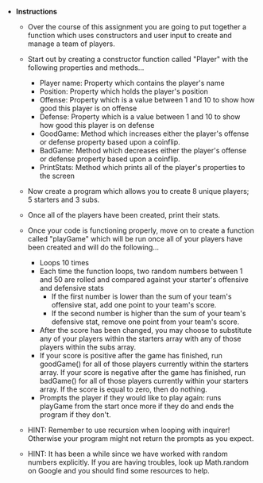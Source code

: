 * **Instructions**

  * Over the course of this assignment you are going to put together a function which uses constructors and user input to create and manage a team of players.

  * Start out by creating a constructor function called "Player" with the following properties and methods...

    * Player name: Property which contains the player's name
    * Position: Property which holds the player's position
    * Offense: Property which is a value between 1 and 10 to show how good this player is on offense
    * Defense: Property which is a value between 1 and 10 to show how good this player is on defense
    * GoodGame: Method which increases either the player's offense or defense property based upon a coinflip.
    * BadGame: Method which decreases either the player's offense or defense property based upon a coinflip.
    * PrintStats: Method which prints all of the player's properties to the screen

  * Now create a program which allows you to create 8 unique players; 5 starters and 3 subs.

  * Once all of the players have been created, print their stats.

  * Once your code is functioning properly, move on to create a function called "playGame" which will be run once all of your players have been created and will do the following...

    * Loops 10 times
    * Each time the function loops, two random numbers between 1 and 50 are rolled and compared against your starter's offensive and defensive stats
      * If the first number is lower than the sum of your team's offensive stat, add one point to your team's score.
      * If the second number is higher than the sum of your team's defensive stat, remove one point from your team's score.
    * After the score has been changed, you may choose to substitute any of your players within the starters array with any of those players within the subs array.
    * If your score is positive after the game has finished, run goodGame() for all of those players currently within the starters array. If your score is negative after the game has finished, run badGame() for all of those players currently within your starters array. If the score is equal to zero, then do nothing.
    * Prompts the player if they would like to play again: runs playGame from the start once more if they do and ends the program if they don't.

  * HINT: Remember to use recursion when looping with inquirer! Otherwise your program might not return the prompts as you expect.

  * HINT: It has been a while since we have worked with random numbers explicitly. If you are having troubles, look up Math.random on Google and you should find some resources to help.
